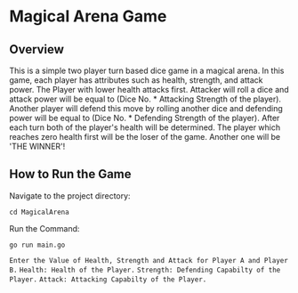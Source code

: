 # Magical Arena Game

## Overview
This is a simple two player turn based dice game in a magical arena. 
In this game, each player has attributes such as health, strength, and attack power.
The Player with lower health attacks first. Attacker will roll a dice and attack power will be equal to (Dice No. * Attacking Strength of the player). Another player will defend this move by rolling another dice and defending power will be equal to (Dice No. * Defending Strength of the player).
After each turn both of the player's health will be determined. The player which reaches zero health first will be the loser of the game. Another one will be 'THE WINNER'!

## How to Run the Game
Navigate to the project directory:
```
cd MagicalArena
```
Run the Command: 
```
go run main.go
````
`Enter the Value of Health, Strength and Attack for Player A and Player B.`
`Health: Health of the Player.`
`Strength: Defending Capabilty of the Player.`
`Attack: Attacking Capabilty of the Player.`